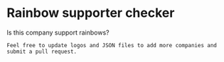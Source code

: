 # Rainbow supporter checker
Is this company support rainbows?

    Feel free to update logos and JSON files to add more companies and submit a pull request.

